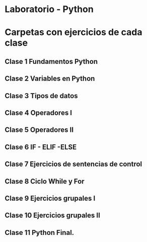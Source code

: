 # Laboratorio - Python

# Carpetas con ejercicios de cada clase

## Clase 1 Fundamentos Python
## Clase 2 Variables en Python
## Clase 3 Tipos de datos
## Clase 4 Operadores I
## Clase 5 Operadores II
## Clase 6 IF - ELIF -ELSE
## Clase 7 Ejercicios de sentencias de control
## Clase 8 Ciclo While y For
## Clase 9 Ejercicios grupales I
## Clase 10 Ejercicios grupales II
## Clase 11 Python Final.